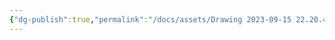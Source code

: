 ```yaml
---
{"dg-publish":true,"permalink":"/docs/assets/Drawing 2023-09-15 22.20.40.excalidraw/","tags":["excalidraw"]}
---
```

<style> .container {font-family: sans-serif; text-align: center;} .button-wrapper button {z-index: 1;height: 40px; width: 100px; margin: 10px;padding: 5px;} .excalidraw .App-menu_top .buttonList { display: flex;} .excalidraw-wrapper { height: 800px; margin: 50px; position: relative;} :root[dir="ltr"] .excalidraw .layer-ui__wrapper .zen-mode-transition.App-menu_bottom--transition-left {transform: none;} </style><script src="https://cdn.jsdelivr.net/npm/react@17/umd/react.production.min.js"></script><script src="https://cdn.jsdelivr.net/npm/react-dom@17/umd/react-dom.production.min.js"></script><script type="text/javascript" src="https://cdn.jsdelivr.net/npm/@excalidraw/excalidraw@0/dist/excalidraw.production.min.js"></script><div id="Drawing_2023-09-15_2220.40.excalidraw.md"></div><script>(function(){const InitialData={"type":"excalidraw","version":2,"source":"https://github.com/zsviczian/obsidian-excalidraw-plugin/releases/tag/2.7.4","elements":[{"id":"tq9Sv9sKVmAQ17pfwpwr5","type":"rectangle","x":-339.6841797232628,"y":-275.84832763671875,"width":187,"height":213,"angle":0,"strokeColor":"#1e1e1e","backgroundColor":"transparent","fillStyle":"hachure","strokeWidth":1,"strokeStyle":"solid","roughness":1,"opacity":100,"groupIds":[],"frameId":null,"roundness":{"type":3},"seed":315292149,"version":14,"versionNonce":1953124212,"isDeleted":false,"boundElements":[{"type":"text","id":"cuZT4Bcb"},{"id":"2YTHZqrz9tUYwQN4z-r-K","type":"arrow"}],"updated":1736753021638,"link":null,"locked":false,"index":"a0"},{"id":"cuZT4Bcb","type":"text","x":-269.2041662931442,"y":-181.84832763671875,"width":46.03997313976288,"height":25,"angle":0,"strokeColor":"#1e1e1e","backgroundColor":"transparent","fillStyle":"hachure","strokeWidth":1,"strokeStyle":"solid","roughness":1,"opacity":100,"groupIds":[],"frameId":null,"roundness":null,"seed":1625275669,"version":6,"versionNonce":431722956,"isDeleted":false,"boundElements":[],"updated":1736753021638,"link":null,"locked":false,"text":"asdf","rawText":"asdf","fontSize":20,"fontFamily":1,"textAlign":"center","verticalAlign":"middle","baseline":17,"containerId":"tq9Sv9sKVmAQ17pfwpwr5","originalText":"asdf","lineHeight":1.25,"autoResize":true,"index":"a1"},{"id":"2YTHZqrz9tUYwQN4z-r-K","type":"arrow","x":-143.99515384435654,"y":-178.83157348632812,"width":340.58880615234375,"height":15.77557373046875,"angle":0,"strokeColor":"#1e1e1e","backgroundColor":"transparent","fillStyle":"hachure","strokeWidth":1,"strokeStyle":"solid","roughness":1,"opacity":100,"groupIds":[],"frameId":null,"roundness":{"type":2},"seed":744710075,"version":15,"versionNonce":361332138,"isDeleted":false,"boundElements":[],"updated":1736753021696,"link":null,"locked":false,"points":[[0,0],[340.58880615234375,-15.77557373046875]],"lastCommittedPoint":null,"startBinding":{"elementId":"tq9Sv9sKVmAQ17pfwpwr5","focus":-0.04285813020705606,"gap":8.68902587890625},"endBinding":null,"startArrowhead":null,"endArrowhead":"arrow","index":"a2"},{"id":"7_4LaKKMp5AOiozzTXvD0","type":"ellipse","x":197.0390563607216,"y":-251.44189453125,"width":94,"height":142,"angle":0,"strokeColor":"#1e1e1e","backgroundColor":"transparent","fillStyle":"hachure","strokeWidth":1,"strokeStyle":"solid","roughness":1,"opacity":100,"groupIds":[],"frameId":null,"roundness":{"type":2},"seed":645816149,"version":24,"versionNonce":176126028,"isDeleted":false,"boundElements":[{"type":"text","id":"QrdVIvov"}],"updated":1736753021638,"link":null,"locked":false,"index":"a3"},{"id":"QrdVIvov","type":"text","x":218.5850593124343,"y":-205.64647599549488,"width":50.43995666503906,"height":50,"angle":0,"strokeColor":"#1e1e1e","backgroundColor":"transparent","fillStyle":"hachure","strokeWidth":1,"strokeStyle":"solid","roughness":1,"opacity":100,"groupIds":[],"frameId":null,"roundness":null,"seed":1417793941,"version":15,"versionNonce":2039218804,"isDeleted":false,"boundElements":[],"updated":1736753021638,"link":null,"locked":false,"text":"cgktn\ndgys","rawText":"cgktndgys","fontSize":20,"fontFamily":1,"textAlign":"center","verticalAlign":"middle","baseline":42,"containerId":"7_4LaKKMp5AOiozzTXvD0","originalText":"cgktndgys","lineHeight":1.25,"autoResize":true,"index":"a4"}],"appState":{"theme":"light","viewBackgroundColor":"#ffffff","currentItemStrokeColor":"#1e1e1e","currentItemBackgroundColor":"transparent","currentItemFillStyle":"hachure","currentItemStrokeWidth":1,"currentItemStrokeStyle":"solid","currentItemRoughness":1,"currentItemOpacity":100,"currentItemFontFamily":1,"currentItemFontSize":20,"currentItemTextAlign":"left","currentItemStartArrowhead":null,"currentItemEndArrowhead":"arrow","currentItemArrowType":"round","scrollX":470.5725616812706,"scrollY":457.59832763671875,"zoom":{"value":2},"currentItemRoundness":"round","gridSize":null,"gridStep":5,"gridModeEnabled":false,"gridColor":{"Bold":"rgba(217, 217, 217, 0.5)","Regular":"rgba(230, 230, 230, 0.5)"},"currentStrokeOptions":null,"frameRendering":{"enabled":true,"clip":true,"name":true,"outline":true},"objectsSnapModeEnabled":false,"activeTool":{"type":"selection","customType":null,"locked":false,"lastActiveTool":null}},"files":{}};InitialData.scrollToContent=true;App=()=>{const e=React.useRef(null),t=React.useRef(null),[n,i]=React.useState({width:void 0,height:void 0});return React.useEffect(()=>{i({width:t.current.getBoundingClientRect().width,height:t.current.getBoundingClientRect().height});const e=()=>{i({width:t.current.getBoundingClientRect().width,height:t.current.getBoundingClientRect().height})};return window.addEventListener("resize",e),()=>window.removeEventListener("resize",e)},[t]),React.createElement(React.Fragment,null,React.createElement("div",{className:"excalidraw-wrapper",ref:t},React.createElement(ExcalidrawLib.Excalidraw,{ref:e,width:n.width,height:n.height,initialData:InitialData,viewModeEnabled:!0,zenModeEnabled:!0,gridModeEnabled:!1})))},excalidrawWrapper=document.getElementById("Drawing_2023-09-15_2220.40.excalidraw.md");ReactDOM.render(React.createElement(App),excalidrawWrapper);})();</script>